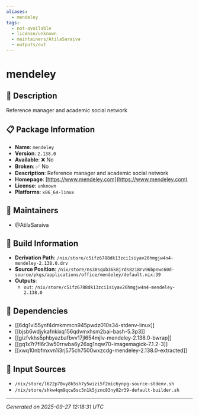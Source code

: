```yaml
---
aliases:
  - mendeley
tags:
  - not-available
  - license/unknown
  - maintainers/AtilaSaraiva
  - outputs/out
---
```


# mendeley

## 📝 Description

Reference manager and academic social network

## 📋 Package Information

- **Name**: `mendeley`
- **Version**: `2.138.0`
- **Available**: ❌ No
- **Broken**: ✅ No
- **Description**: Reference manager and academic social network
- **Homepage**: [https://www.mendeley.com](https://www.mendeley.com)
- **License**: `unknown`
- **Platforms**: `x86_64-linux`
## 👥 Maintainers

- @AtilaSaraiva


## 🔧 Build Information

- **Derivation Path**: `/nix/store/c5ifz6788dk13zci1siyav26hmgjw4n4-mendeley-2.138.0.drv`
- **Source Position**: `/nix/store/ns30sqxb36k8jrds8z18rv96bpnwc60d-source/pkgs/applications/office/mendeley/default.nix:39`
- **Outputs**:
  - `out`:  `/nix/store/c5ifz6788dk13zci1siyav26hmgjw4n4-mendeley-2.138.0`

## 🔗 Dependencies

- [[6dg1vi55ynf4dmkmmcn945pwdz010s34-stdenv-linux]]
- [[bjsb6wdjykafnkixq156qdvmxhsm2bai-bash-5.3p3]]
- [[gizfvkhs5phbyazbafbvv17jl654mjlv-mendeley-2.138.0-bwrap]]
- [[gq1x7r7fl6r3w50rrwba6y26xg1nqw70-imagemagick-7.1.2-3]]
- [[xwq10nbfmxvn1i3rj575ch7500wxzcdg-mendeley-2.138.0-extracted]]

## 📁 Input Sources

- `/nix/store/l622p70vy8k5sh7y5wizi5f2mic6ynpg-source-stdenv.sh`
- `/nix/store/shkw4qm9qcw5sc5n1k5jznc83ny02r39-default-builder.sh`

---
*Generated on 2025-09-27 12:18:31 UTC*
